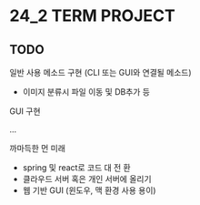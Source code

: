 # 24_2 TERM PROJECT

## TODO

일반 사용 메소드 구현 (CLI 또는 GUI와 연결될 메소드)
- 이미지 분류시 파일 이동 및 DB추가 등

GUI 구현







...

까마득한 먼 미래
- spring 및 react로 코드 대 전 환
- 클라우드 서버 혹은 개인 서버에 올리기
- 웹 기반 GUI (윈도우, 맥 환경 사용 용이)